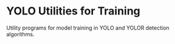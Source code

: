 # YOLO Utilities for Training
Utility programs for model training in YOLO and YOLOR detection algorithms.
